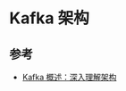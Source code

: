 # Kafka 架构

<!--架构图-->

<!--概念-->

## 参考

* [Kafka 概述：深入理解架构](https://juejin.im/post/5e217c3fe51d450200787f23)
